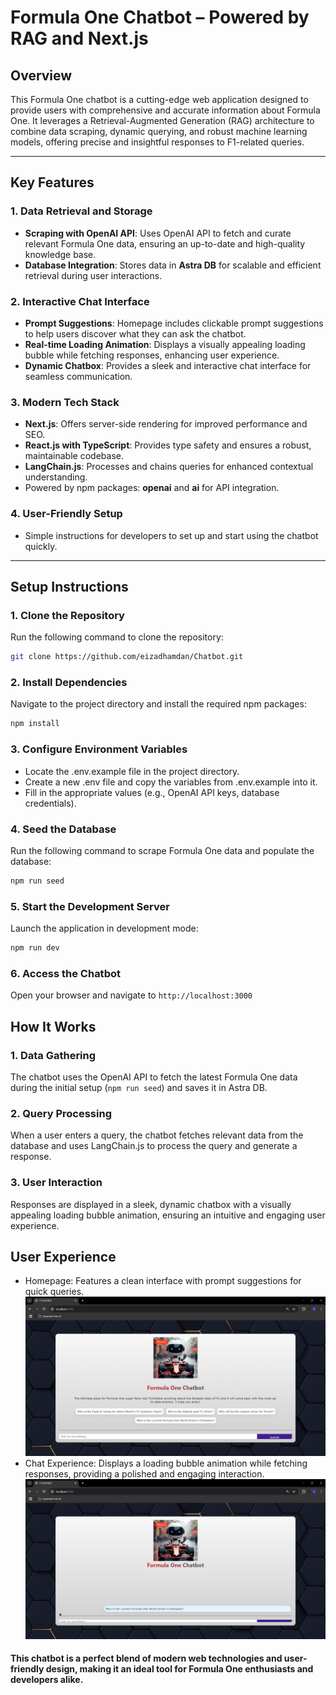 # Formula One Chatbot – Powered by RAG and Next.js

## Overview
This Formula One chatbot is a cutting-edge web application designed to provide users with comprehensive and accurate information about Formula One. It leverages a Retrieval-Augmented Generation (RAG) architecture to combine data scraping, dynamic querying, and robust machine learning models, offering precise and insightful responses to F1-related queries.

---

## Key Features

### 1. Data Retrieval and Storage
- **Scraping with OpenAI API**: Uses OpenAI API to fetch and curate relevant Formula One data, ensuring an up-to-date and high-quality knowledge base.
- **Database Integration**: Stores data in **Astra DB** for scalable and efficient retrieval during user interactions.

### 2. Interactive Chat Interface
- **Prompt Suggestions**: Homepage includes clickable prompt suggestions to help users discover what they can ask the chatbot.
- **Real-time Loading Animation**: Displays a visually appealing loading bubble while fetching responses, enhancing user experience.
- **Dynamic Chatbox**: Provides a sleek and interactive chat interface for seamless communication.

### 3. Modern Tech Stack
- **Next.js**: Offers server-side rendering for improved performance and SEO.
- **React.js with TypeScript**: Provides type safety and ensures a robust, maintainable codebase.
- **LangChain.js**: Processes and chains queries for enhanced contextual understanding.
- Powered by npm packages: **openai** and **ai** for API integration.

### 4. User-Friendly Setup
- Simple instructions for developers to set up and start using the chatbot quickly.

---

## Setup Instructions

### 1. Clone the Repository
Run the following command to clone the repository:
```bash
git clone https://github.com/eizadhamdan/Chatbot.git
```
### 2. Install Dependencies
Navigate to the project directory and install the required npm packages:
```bash
npm install
```
### 3. Configure Environment Variables
- Locate the .env.example file in the project directory.
- Create a new .env file and copy the variables from .env.example into it.
- Fill in the appropriate values (e.g., OpenAI API keys, database credentials).
### 4. Seed the Database
Run the following command to scrape Formula One data and populate the database:
```bash
npm run seed
```
### 5. Start the Development Server
Launch the application in development mode:
```bash
npm run dev
```
### 6. Access the Chatbot
Open your browser and navigate to `http://localhost:3000`

## How It Works
### 1. Data Gathering
The chatbot uses the OpenAI API to fetch the latest Formula One data during the initial setup (`npm run seed`) and saves it in Astra DB.
### 2. Query Processing
When a user enters a query, the chatbot fetches relevant data from the database and uses LangChain.js to process the query and generate a response.
### 3. User Interaction
Responses are displayed in a sleek, dynamic chatbox with a visually appealing loading bubble animation, ensuring an intuitive and engaging user experience.

## User Experience
- Homepage: Features a clean interface with prompt suggestions for quick queries.
![first picture](pictures/pic1.png)
- Chat Experience: Displays a loading bubble animation while fetching responses, providing a polished and engaging interaction.
![second picture](pictures/pic2.png)
#### This chatbot is a perfect blend of modern web technologies and user-friendly design, making it an ideal tool for Formula One enthusiasts and developers alike.